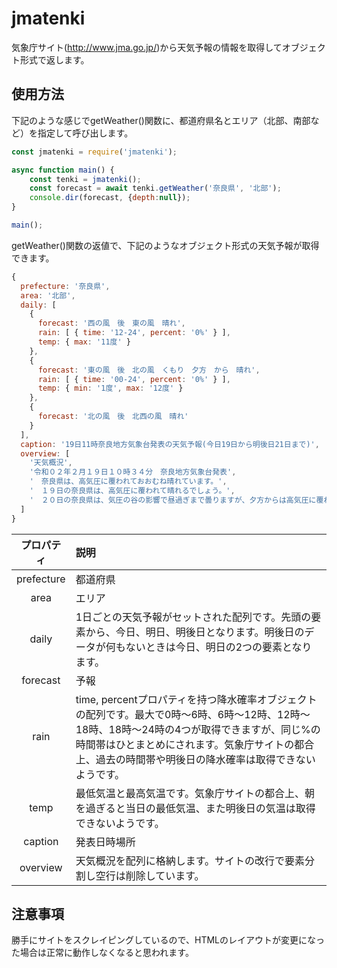 # jmatenki

気象庁サイト(http://www.jma.go.jp/)から天気予報の情報を取得してオブジェクト形式で返します。

## 使用方法

下記のような感じでgetWeather()関数に、都道府県名とエリア（北部、南部など）を指定して呼び出します。

```Javascript
const jmatenki = require('jmatenki');

async function main() {
    const tenki = jmatenki();
    const forecast = await tenki.getWeather('奈良県', '北部');
    console.dir(forecast, {depth:null});
}

main();
```

getWeather()関数の返値で、下記のようなオブジェクト形式の天気予報が取得できます。

```Javascript
{
  prefecture: '奈良県',
  area: '北部',
  daily: [
    {
      forecast: '西の風　後　東の風　晴れ',
      rain: [ { time: '12-24', percent: '0%' } ],
      temp: { max: '11度' }
    },
    {
      forecast: '東の風　後　北の風　くもり　夕方　から　晴れ',
      rain: [ { time: '00-24', percent: '0%' } ],
      temp: { min: '1度', max: '12度' }
    },
    {
      forecast: '北の風　後　北西の風　晴れ'
    }
  ],
  caption: '19日11時奈良地方気象台発表の天気予報(今日19日から明後日21日まで)',
  overview: [
    '天気概況',
    '令和０２年２月１９日１０時３４分　奈良地方気象台発表',
    '　奈良県は、高気圧に覆われておおむね晴れています。',
    '　１９日の奈良県は、高気圧に覆われて晴れるでしょう。',
    '　２０日の奈良県は、気圧の谷の影響で昼過ぎまで曇りますが、夕方からは高気圧に覆われて晴れる見込みです。'
  ]
}
```

|プロパティ|説明|
|:----:|:----|
|prefecture|都道府県|
|area|エリア|
|daily|1日ごとの天気予報がセットされた配列です。先頭の要素から、今日、明日、明後日となります。明後日のデータが何もないときは今日、明日の2つの要素となります。|
|forecast|予報|
|rain|time, percentプロパティを持つ降水確率オブジェクトの配列です。最大で0時～6時、6時～12時、12時～18時、18時～24時の4つが取得できますが、同じ%の時間帯はひとまとめにされます。気象庁サイトの都合上、過去の時間帯や明後日の降水確率は取得できないようです。|
|temp|最低気温と最高気温です。気象庁サイトの都合上、朝を過ぎると当日の最低気温、また明後日の気温は取得できないようです。|
|caption|発表日時場所|
|overview|天気概況を配列に格納します。サイトの改行で要素分割し空行は削除しています。|

## 注意事項

勝手にサイトをスクレイピングしているので、HTMLのレイアウトが変更になった場合は正常に動作しなくなると思われます。
